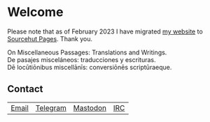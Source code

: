 <h1>Welcome</h1>
<p>
Please note that as of February 2023 I have migrated <a href= "https://robertoqs.org">my website</a> to <a href= "https://srht.site">Sourcehut Pages</a>. Thank you. 
<br>  
  
On Miscellaneous Passages: Translations and Writings.<br>
De pasajes misceláneos: traducciones y escrituras.<br>
Dē locūtiōnibus miscellānīs: conversiōnēs scriptūraeque.
</p>

<h2>Contact</h2>

<table>
  <tbody>
    <tr>  
      <td><a href= "mailto:info@robertoqs.org">Email</a></td>
      <td><a href= "https://t.me/robertoqs">Telegram</a></td>
      <td><a rel="me" href="https://mastodon.social/@robertoqs">Mastodon</a></td>
      <td><a href= "https://web.libera.chat/#robertoqs">IRC</a></td>
    </tr>
  </tbody>
</p>

